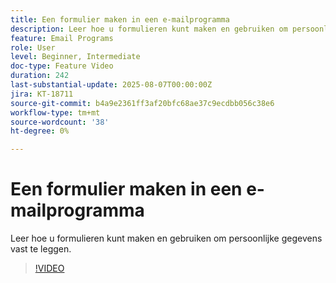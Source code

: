 ```yaml
---
title: Een formulier maken in een e-mailprogramma
description: Leer hoe u formulieren kunt maken en gebruiken om persoonlijke gegevens vast te leggen.
feature: Email Programs
role: User
level: Beginner, Intermediate
doc-type: Feature Video
duration: 242
last-substantial-update: 2025-08-07T00:00:00Z
jira: KT-18711
source-git-commit: b4a9e2361ff3af20bfc68ae37c9ecdbb056c38e6
workflow-type: tm+mt
source-wordcount: '38'
ht-degree: 0%

---
```



# Een formulier maken in een e-mailprogramma

Leer hoe u formulieren kunt maken en gebruiken om persoonlijke gegevens vast te leggen.

>[!VIDEO](https://video.tv.adobe.com/v/3470632/?learn=on&enablevpops)
